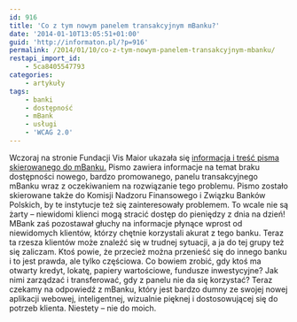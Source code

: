 ```yaml
---
id: 916
title: 'Co z tym nowym panelem transakcyjnym mBanku?'
date: '2014-01-10T13:05:51+01:00'
guid: 'http://informaton.pl/?p=916'
permalink: /2014/01/10/co-z-tym-nowym-panelem-transakcyjnym-mbanku/
restapi_import_id:
    - 5ca8405547793
categories:
    - artykuły
tags:
    - banki
    - dostępność
    - mBank
    - usługi
    - 'WCAG 2.0'
---
```


Wczoraj na stronie Fundacji Vis Maior ukazała się [informacja i treść pisma skierowanego do mBanku.](http://fundacjavismaior.pl/dzieje-sie/aktualnosci/nowy-serwis-transakcyjny-mbanku-niedostepny-dla-osb-niewidomych/) Pismo zawiera informacje na temat braku dostępności nowego, bardzo promowanego, panelu transakcyjnego mBanku wraz z oczekiwaniem na rozwiązanie tego problemu. Pismo zostało skierowane także do Komisji Nadzoru Finansowego i Związku Banków Polskich, by te instytucje też się zainteresowały problemem. To wcale nie są żarty – niewidomi klienci mogą stracić dostęp do pieniędzy z dnia na dzień! MBank zaś pozostawał głuchy na informacje płynące wprost od niewidomych klientów, którzy chętnie korzystali akurat z tego banku. Teraz ta rzesza klientów może znaleźć się w trudnej sytuacji, a ja do tej grupy też się zaliczam. Ktoś powie, że przecież można przenieść się do innego banku i to jest prawda, ale tylko częściowa. Co bowiem zrobić, gdy ktoś ma otwarty kredyt, lokatę, papiery wartościowe, fundusze inwestycyjne? Jak nimi zarządzać i transferować, gdy z panelu nie da się korzystać? Teraz czekamy na odpowiedź z mBanku, który jest bardzo dumny ze swojej nowej aplikacji webowej, inteligentnej, wizualnie pięknej i dostosowującej się do potrzeb klienta. Niestety – nie do moich.
